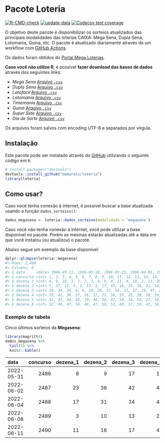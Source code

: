 
<!-- README.md is generated from README.Rmd. Please edit that file -->

# Pacote Loteria

<!-- badges: start -->

[![R-CMD-check](https://github.com/damarals/loteria/workflows/R-CMD-check/badge.svg)](https://github.com/damarals/loteria/actions)
[![update-data](https://github.com/damarals/loteria/actions/workflows/update-data.yaml/badge.svg)](https://github.com/damarals/loteria/actions/workflows/update-data.yaml)
[![Codecov test
coverage](https://codecov.io/gh/damarals/loteria/branch/master/graph/badge.svg)](https://app.codecov.io/gh/damarals/loteria?branch=master)
<!-- badges: end -->

O objetivo deste pacote é disponibilizar os sorteios atualizados das
principais modalidades das loterias CAIXA: Mega Sena, Dupla Sena,
Lotomania, Quina, etc. O pacote é atualizado diariamente através de um
workflow com [GitHub
Actions](https://github.com/damarals/loteria/actions).

Os dados foram obtidos do [Portal Mega
Loterias](https://www.megaloterias.com.br).

**Caso você não utilize R**, é possível **fazer download das bases de
dados** através dos seguintes links:

  - *Mega Sena* [Arquivo
    `.csv`](https://github.com/damarals/loteria/raw/master/inst/extdata/megasena.csv)
  - *Dupla Sena* [Arquivo
    `.csv`](https://github.com/damarals/loteria/raw/master/inst/extdata/duplasena.csv)
  - *Lotofacil* [Arquivo
    `.csv`](https://github.com/damarals/loteria/raw/master/inst/extdata/lotofacil.csv)
  - *Lotomania* [Arquivo
    `.csv`](https://github.com/damarals/loteria/raw/master/inst/extdata/lotomania.csv)
  - *Timemania* [Arquivo
    `.csv`](https://github.com/damarals/loteria/raw/master/inst/extdata/timemania.csv)
  - *Quina* [Arquivo
    `.csv`](https://github.com/damarals/loteria/raw/master/inst/extdata/quina.csv)
  - *Super Sete* [Arquivo
    `.csv`](https://github.com/damarals/loteria/raw/master/inst/extdata/supersete.csv)
  - *Dia de Sorte* [Arquivo
    `.csv`](https://github.com/damarals/loteria/raw/master/inst/extdata/diadesorte.csv)

Os arquivos foram salvos com encoding UTF-8 e separados por vírgula.

## Instalação

Este pacote pode ser instalado através do [GitHub](https://github.com/)
utilizando o seguinte código em `R`:

``` r
# install.packages("devtools")
devtools::install_github("damarals/loteria")
library(loteria)
```

## Como usar?

Caso você tenha conexão à internet, é possível buscar a base atualizada
usando a função `dados_sorteios()`:

``` r
dados_megasena <- loteria::dados_sorteios(modalidade = 'megasena') 
```

Caso você não tenha conexão à internet, você pode utilizar a base
disponível no pacote. Porém as mesmas estarão atualizadas até a data em
que você instalou (ou atualizou) o pacote.

Abaixo segue um exemplo da base disponível:

``` r
dplyr::glimpse(loteria::megasena)
#> Rows: 2,490
#> Columns: 8
#> $ data     <date> 1996-03-11, 1996-03-18, 1996-03-25, 1996-04-01, 1996-04-08, …
#> $ concurso <int> 1, 2, 3, 4, 5, 6, 7, 8, 9, 10, 11, 12, 13, 14, 15, 16, 17, 18…
#> $ dezena_1 <int> 4, 9, 10, 1, 1, 7, 3, 4, 8, 4, 15, 4, 18, 2, 12, 20, 6, 23, 5…
#> $ dezena_2 <int> 5, 37, 11, 5, 2, 13, 5, 17, 43, 18, 25, 16, 32, 16, 33, 32, 1…
#> $ dezena_3 <int> 30, 39, 29, 6, 6, 19, 20, 37, 54, 21, 37, 19, 47, 23, 35, 34,…
#> $ dezena_4 <int> 33, 41, 30, 27, 16, 22, 21, 38, 55, 25, 38, 20, 50, 27, 51, 4…
#> $ dezena_5 <int> 41, 43, 36, 42, 19, 40, 38, 47, 56, 38, 58, 27, 54, 47, 52, 5…
#> $ dezena_6 <int> 52, 49, 47, 59, 46, 47, 56, 53, 60, 57, 59, 43, 56, 53, 60, 6…
```

### Exemplo de tabela

Cinco últimos sorteios da **Megasena**:

``` r
library(magrittr)
dados_megasena %>% 
  tail(5) %>%
  knitr::kable() 
```

| data       | concurso | dezena\_1 | dezena\_2 | dezena\_3 | dezena\_4 | dezena\_5 | dezena\_6 |
| :--------- | -------: | --------: | --------: | --------: | --------: | --------: | --------: |
| 2022-05-31 |     2486 |         8 |         9 |        17 |        19 |        33 |        56 |
| 2022-06-02 |     2487 |        23 |        36 |        42 |        48 |        54 |        58 |
| 2022-06-04 |     2488 |        17 |        31 |        34 |        40 |        56 |        57 |
| 2022-06-08 |     2489 |         3 |        10 |        13 |        25 |        41 |        42 |
| 2022-06-11 |     2490 |        11 |        16 |        17 |        41 |        46 |        59 |
